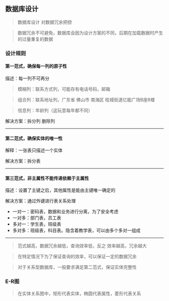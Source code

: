 ## 数据库设计
>数据库设计 对数据冗余把控

>数据冗余不可避免，数据库会因为设计方案的不同，后期在加载数据时产生的过量重复的数据

### 设计规则

#### 第一范式，确保每一列的原子性 
描述：每一列不可再分
>模糊列：联系方式列，可能存有电话号码，邮箱

>组合列：联系地址列，广东省 佛山市 南海区 桂城街道亿能广场B座8楼

>信息列：年龄列（这玩意每年都不同）

解决方案：拆分列 删除列

---
#### 第二范式，确保实体的唯一性
解释：一张表只描述一个实体

解决方案：拆分表

---
#### 第三范式，非主属性不能传递依赖于主属性

描述：设置了主键之后，其他属性是能由主键唯一确定的

解决方案：通过外键进行表关系处理
  
- 一对一：密码表，数据和业务进行分离，为了安全考虑
- 一对多：部门表，员工表
- 多对一：学生表，班级表
- 多对多：班级表，科目表。隐含着教学表，可以由多个多对一组成

---
>范式越高，数据冗余越低，查询效率低，反之 效率越高，冗余越大

>在特定情况下为了保证查询的效率，可以保证一定的数据冗余

>对于关系型数据库，一般要求满足第二范式，保证实体完整性   


### E-R图
>在实体关系图中，矩形代表实体，椭圆代表属性，菱形代表关系